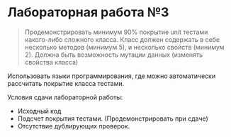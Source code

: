 # Лабораторная работа №3

> Продемонстрировать минимум 90% покрытие unit тестами какого-либо сложного класса. Класс должен содержать в себе несколько методов (минимум 5), и несколько свойств (минимум 2). Должна быть возможность мутации данных (изменять свойства класса)

Использовать языки программирования, где можно автоматически рассчитать покрытие класса тестами.

Условия сдачи лабораторной работы:
- Исходный код
- Подсчет покрытия тестами. (Продемонстрировать при сдаче)
- Отсутствие дублирующих проверок.
